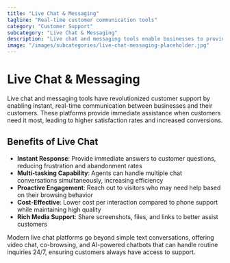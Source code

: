 ```yaml
---
title: "Live Chat & Messaging"
tagline: "Real-time customer communication tools"
category: "Customer Support"
subcategory: "Live Chat & Messaging"
description: "Live chat and messaging tools enable businesses to provide instant support through real-time conversations. These platforms integrate with websites, mobile apps, and social media channels to meet customers where they are. With features like chatbots, canned responses, and visitor tracking, support teams can handle multiple conversations efficiently while maintaining personal connections with customers."
image: "/images/subcategories/live-chat-messaging-placeholder.jpg"
---
```


# Live Chat & Messaging

Live chat and messaging tools have revolutionized customer support by enabling instant, real-time communication between businesses and their customers. These platforms provide immediate assistance when customers need it most, leading to higher satisfaction rates and increased conversions.

## Benefits of Live Chat

- **Instant Response**: Provide immediate answers to customer questions, reducing frustration and abandonment rates
- **Multi-tasking Capability**: Agents can handle multiple chat conversations simultaneously, increasing efficiency
- **Proactive Engagement**: Reach out to visitors who may need help based on their browsing behavior
- **Cost-Effective**: Lower cost per interaction compared to phone support while maintaining high quality
- **Rich Media Support**: Share screenshots, files, and links to better assist customers

Modern live chat platforms go beyond simple text conversations, offering video chat, co-browsing, and AI-powered chatbots that can handle routine inquiries 24/7, ensuring customers always have access to support.